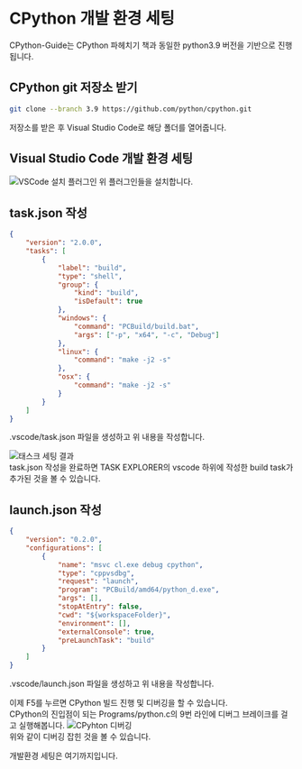 # CPython 개발 환경 세팅
CPython-Guide는 CPython 파헤치기 책과 동일한 python3.9 버전을 기반으로 진행됩니다.

## CPython git 저장소 받기
```bash
git clone --branch 3.9 https://github.com/python/cpython.git
```
저장소를 받은 후 Visual Studio Code로 해당 폴더를 열어줍니다.

## Visual Studio Code 개발 환경 세팅
![VSCode 설치 플러그인](../images/0_dev_env_setup/00_vscode_plugin.png)
위 플러그인들을 설치합니다.

## task.json 작성
```json
{
	"version": "2.0.0",
	"tasks": [
		{
			"label": "build",
			"type": "shell",
			"group": {
				"kind": "build",
				"isDefault": true
			},
			"windows": {
				"command": "PCBuild/build.bat",
				"args": ["-p", "x64", "-c", "Debug"]
			},
            "linux": {
				"command": "make -j2 -s"
			},
            "osx": {
				"command": "make -j2 -s"
			}
		}
	]
}
```
.vscode/task.json 파일을 생성하고 위 내용을 작성합니다.  

![태스크 세팅 결과](../images/0_dev_env_setup/01_tasks_explorer_result.png)  
task.json 작성을 완료하면 TASK EXPLORER의 vscode 하위에 작성한 build task가 추가된 것을 볼 수 있습니다.

## launch.json 작성
```json
{
    "version": "0.2.0",
    "configurations": [
        {
            "name": "msvc cl.exe debug cpython",
            "type": "cppvsdbg",
            "request": "launch",
            "program": "PCBuild/amd64/python_d.exe",
            "args": [],
            "stopAtEntry": false,
            "cwd": "${workspaceFolder}",
            "environment": [],
            "externalConsole": true,
            "preLaunchTask": "build"
        }
    ]
}
```
.vscode/launch.json 파일을 생성하고 위 내용을 작성합니다.  

이제 F5를 누르면 CPython 빌드 진행 및 디버깅을 할 수 있습니다.  
CPython의 진입점이 되는 Programs/python.c의 9번 라인에 디버그 브레이크를 걸고 실행해봅니다.
![CPyhton 디버깅](../images/0_dev_env_setup/02_cpython_debugging.png)  
위와 같이 디버깅 잡힌 것을 볼 수 있습니다.

개발환경 세팅은 여기까지입니다.

